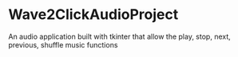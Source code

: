 # Wave2ClickAudioProject

An audio application built with tkinter that allow the play, stop, next, previous, shuffle music functions
